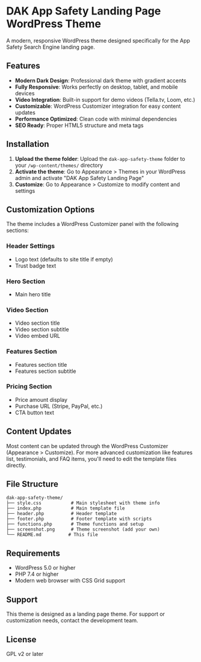 # DAK App Safety Landing Page WordPress Theme

A modern, responsive WordPress theme designed specifically for the App Safety Search Engine landing page.

## Features

- **Modern Dark Design**: Professional dark theme with gradient accents
- **Fully Responsive**: Works perfectly on desktop, tablet, and mobile devices
- **Video Integration**: Built-in support for demo videos (Tella.tv, Loom, etc.)
- **Customizable**: WordPress Customizer integration for easy content updates
- **Performance Optimized**: Clean code with minimal dependencies
- **SEO Ready**: Proper HTML5 structure and meta tags

## Installation

1. **Upload the theme folder**: Upload the `dak-app-safety-theme` folder to your `/wp-content/themes/` directory
2. **Activate the theme**: Go to Appearance > Themes in your WordPress admin and activate "DAK App Safety Landing Page"
3. **Customize**: Go to Appearance > Customize to modify content and settings

## Customization Options

The theme includes a WordPress Customizer panel with the following sections:

### Header Settings
- Logo text (defaults to site title if empty)
- Trust badge text

### Hero Section
- Main hero title

### Video Section
- Video section title
- Video section subtitle  
- Video embed URL

### Features Section
- Features section title
- Features section subtitle

### Pricing Section
- Price amount display
- Purchase URL (Stripe, PayPal, etc.)
- CTA button text

## Content Updates

Most content can be updated through the WordPress Customizer (Appearance > Customize). For more advanced customization like features list, testimonials, and FAQ items, you'll need to edit the template files directly.

## File Structure

```
dak-app-safety-theme/
├── style.css           # Main stylesheet with theme info
├── index.php           # Main template file
├── header.php          # Header template
├── footer.php          # Footer template with scripts
├── functions.php       # Theme functions and setup
├── screenshot.png      # Theme screenshot (add your own)
└── README.md          # This file
```

## Requirements

- WordPress 5.0 or higher
- PHP 7.4 or higher
- Modern web browser with CSS Grid support

## Support

This theme is designed as a landing page theme. For support or customization needs, contact the development team.

## License

GPL v2 or later
